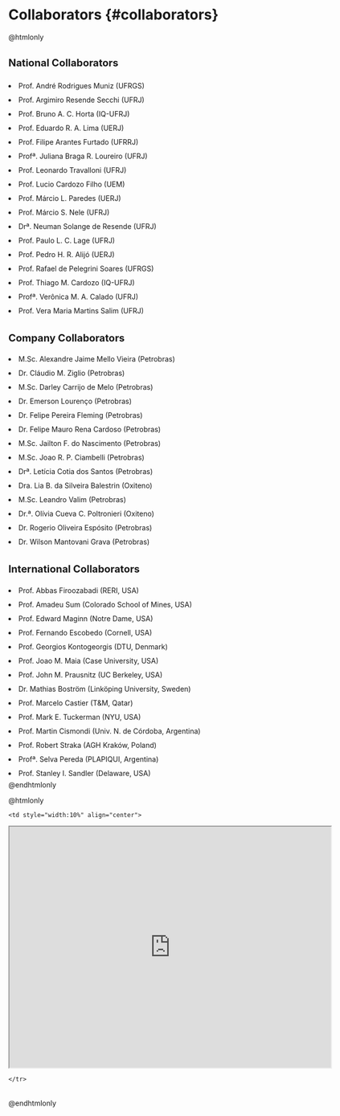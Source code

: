 Collaborators  {#collaborators}
===============================================

<!--
TODO: Remove online dependency to w3schools w3.css script, cloning it to the site repository.
REF: < https://www.w3schools.com/w3css/w3css_downloads.asp >;
< https://github.com/JaniRefsnes/w3css >
-->

@htmlonly
<html>
<meta name="viewport" content="width=device-width, initial-scale=1">

<link rel="stylesheet" href="https://www.w3schools.com/w3cs
s/4/w3.css">
<body>

<div class="w3-row w3-border:none">

  <div class="w3-container w3-third w3-white">
      <h2 style="font-size:20px;line-height:1.5"><b>National Collaborators</b></h2>
       <li style="line-height:2.0"> Prof. André Rodrigues Muniz (UFRGS)</li>
       <li style="line-height:2.0"> Prof. Argimiro Resende Secchi (UFRJ)</li>
       <li style="line-height:2.0"> Prof. Bruno A. C. Horta (IQ-UFRJ)</li>
       <li style="line-height:2.0"> Prof. Eduardo R. A. Lima (UERJ)</li>
       <li style="line-height:2.0"> Prof. Filipe Arantes Furtado (UFRRJ)</li>
       <li style="line-height:2.0"> Profª. Juliana Braga R. Loureiro (UFRJ)</li>
       <li style="line-height:2.0"> Prof. Leonardo Travalloni (UFRJ)</li>
       <li style="line-height:2.0"> Prof. Lucio Cardozo Filho (UEM)</li>
       <li style="line-height:2.0"> Prof. Márcio L. Paredes (UERJ)</li>
       <li style="line-height:2.0"> Prof. Márcio S. Nele (UFRJ)</li>
       <li style="line-height:2.0"> Drª. Neuman Solange de Resende (UFRJ)</li>
       <li style="line-height:2.0"> Prof. Paulo L. C. Lage (UFRJ)</li>
       <li style="line-height:2.0"> Prof. Pedro H. R. Alijó (UERJ)</li>
       <li style="line-height:2.0"> Prof. Rafael de Pelegrini Soares (UFRGS)</li>
       <li style="line-height:2.0"> Prof. Thiago M. Cardozo (IQ-UFRJ)</li>
       <li style="line-height:2.0"> Profª. Verônica M. A. Calado (UFRJ)</li>
       <li style="line-height:2.0"> Prof. Vera Maria Martins Salim (UFRJ)</li>
  </div>
  
  <div class="w3-container w3-third w3-white">
      <h2 style="font-size:20px;"><b>Company Collaborators</b></h2>
       <li style="line-height:2.0"> M.Sc. Alexandre Jaime Mello Vieira (Petrobras)</li>
       <li style="line-height:2.0"> Dr. Cláudio M. Ziglio (Petrobras)</li>
       <li style="line-height:2.0"> M.Sc. Darley Carrijo de Melo (Petrobras)</li>
       <li style="line-height:2.0"> Dr. Emerson Lourenço (Petrobras)</li>
       <li style="line-height:2.0"> Dr. Felipe Pereira Fleming (Petrobras)</li>
       <li style="line-height:2.0"> Dr. Felipe Mauro Rena Cardoso (Petrobras)</li>
       <li style="line-height:2.0"> M.Sc. Jailton F. do Nascimento (Petrobras)</li>
       <li style="line-height:2.0"> M.Sc. Joao R. P. Ciambelli (Petrobras)</li>
       <li style="line-height:2.0"> Drª. Letícia Cotia dos Santos (Petrobras)</li>
       <li style="line-height:2.0"> Dra. Lia B. da Silveira Balestrin (Oxiteno)</li>
       <li style="line-height:2.0"> M.Sc. Leandro Valim (Petrobras)</li>
       <li style="line-height:2.0"> Dr.ª. Olívia Cueva C. Poltronieri (Oxiteno)</li>
       <li style="line-height:2.0"> Dr. Rogerio Oliveira Espósito (Petrobras)</li>
       <li style="line-height:2.0"> Dr. Wilson Mantovani Grava (Petrobras)</li>
  </div>
  
  <div class="w3-container w3-third w3-white">
      <h2 style="font-size:20px;"><b>International Collaborators</b></h2> 
       <li style="line-height:2.0"> Prof. Abbas Firoozabadi (RERI, USA)</li>
       <li style="line-height:2.0"> Prof. Amadeu Sum (Colorado School of Mines, USA)</li>
       <li style="line-height:2.0"> Prof. Edward Maginn (Notre Dame, USA)</li>
       <li style="line-height:2.0"> Prof. Fernando Escobedo (Cornell, USA)</li>
       <li style="line-height:2.0"> Prof. Georgios Kontogeorgis (DTU, Denmark)</li>
       <li style="line-height:2.0"> Prof. Joao M. Maia (Case University, USA)</li>
       <li style="line-height:2.0"> Prof. John M. Prausnitz (UC Berkeley, USA)</li>
       <li style="line-height:2.0"> Dr. Mathias Boström (Linköping University, Sweden)</li>
       <li style="line-height:2.0"> Prof. Marcelo Castier (T&M, Qatar)</li>
       <li style="line-height:2.0"> Prof. Mark E. Tuckerman (NYU, USA)</li>
       <li style="line-height:2.0"> Prof. Martin Cismondi (Univ. N. de Córdoba, Argentina)</li>
       <li style="line-height:2.0"> Prof. Robert Straka (AGH Kraków, Poland)</li>
       <li style="line-height:2.0"> Profª. Selva Pereda (PLAPIQUI, Argentina)</li>
       <li style="line-height:2.0"> Prof. Stanley I. Sandler (Delaware, USA)</li>
  </div>

</div>

</body>
</html>
@endhtmlonly

@htmlonly


<table>
  <tr>
    
    <td style="width:10%" align="center">
<iframe src="https://www.google.com/maps/d/embed?mid=1V0sP90zKcKUExZ783Ge_v39u5gC0NM2Q" width="640" height="480"></iframe>
    </td>
    
    </tr>
</table>




@endhtmlonly
